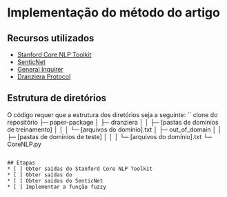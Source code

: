 # Implementação do método do artigo

## Recursos utilizados
* [Stanford Core NLP Toolkit](https://stanfordnlp.github.io/CoreNLP/)
* [SenticNet](https://sentic.net/)
* [General Inquirer](http://www.wjh.harvard.edu/~inquirer/)
* [Dranziera Protocol](http://www.lrec-conf.org/proceedings/lrec2016/pdf/111_Paper.pdf)

## Estrutura de diretórios

O código requer que a estrutura dos diretórios seja a seguinte:
``
clone do repositório
├─ paper-package
│  ├─ dranziera
│  │  ├─ [pastas de domínios de treinamento]
│  │  │  └─ [arquivos do domínio].txt
│  ├─ out_of_domain
│  │  ├─ [pastas de domínios de teste]
│  │  │  └─ [arquivos do domínio].txt
└─ CoreNLP.py
```

## Etapas
* [ ] Obter saídas do Stanford Core NLP Toolkit
* [ ] Obter saídas do 
* [ ] Obter saídas do SenticNet
* [ ] Implementar a função fuzzy


